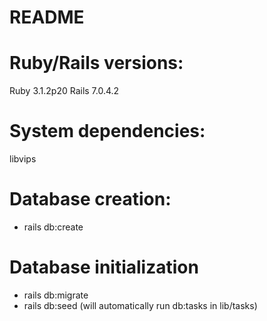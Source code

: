 # README
# Ruby/Rails versions:
Ruby  3.1.2p20
Rails 7.0.4.2
# System dependencies:
libvips

# Database creation:
* rails db:create

# Database initialization
* rails db:migrate
* rails db:seed (will automatically run db:tasks in lib/tasks)
